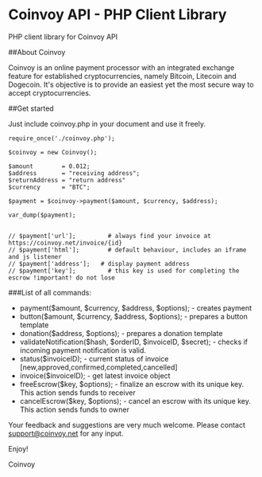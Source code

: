 Coinvoy API - PHP Client Library
================================

PHP client library for Coinvoy API


##About Coinvoy

Coinvoy is an online payment processor with an integrated exchange feature for established cryptocurrencies, namely Bitcoin, Litecoin and Dogecoin. It's objective is to provide an easiest yet the most secure way to accept cryptocurrencies.

##Get started

Just include coinvoy.php in your document and use it freely.

```
require_once('./coinvoy.php');

$coinvoy = new Coinvoy();

$amount        = 0.012;
$address       = "receiving address";
$returnAddress = "return address"
$currency      = "BTC";

$payment = $coinvoy->payment($amount, $currency, $address);

var_dump($payment);


// $payment['url']; 	    # always find your invoice at https://coinvoy.net/invoice/{id}
// $payment['html']; 	    # default behaviour, includes an iframe and js listener
// $payment['address'];   # display payment address
// $payment['key'];		    # this key is used for completing the escrow !important! do not lose

```

###List of all commands:
- payment($amount, $currency, $address, $options);                - creates payment
- button($amount, $currency, $address, $options);                 - prepares a button template
- donation($address, $options);                                   - prepares a donation template
- validateNotification($hash, $orderID, $invoiceID, $secret);     - checks if incoming payment notification is valid.
- status($invoiceID);                                             - current status of invoice [new,approved,confirmed,completed,cancelled]
- invoice($invoiceID);                                            - get latest invoice object
- freeEscrow($key, $options);                                     - finalize an escrow with its unique key. This action sends funds to receiver
- cancelEscrow($key, $options);                                   - cancel an escrow with its unique key. This action sends funds to owner

Your feedback and suggestions are very much welcome. Please contact support@coinvoy.net for any input. 

Enjoy!

Coinvoy

